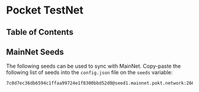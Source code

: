 # Pocket TestNet <!-- omit in toc -->

## Table of Contents <!-- omit in toc -->

## MainNet Seeds

The following seeds can be used to sync with MainNet. Copy-paste the following list of seeds into the `config.json` file on the `seeds` variable:

```bash
7c0d7ec36db6594c1ffaa99724e1f8300bbd52d0@seed1.mainnet.pokt.network:26662,cdcf936d70726dd724e0e6a8353d8e5ba5abdd20@seed2.mainnet.pokt.network:26663,74b4322a91c4a7f3e774648d0730c1e610494691@seed3.mainnet.pokt.network:26662,b3235089ff302c9615ba661e13e601d9d6265b15@seed4.mainnet.pokt.network:26663
```
